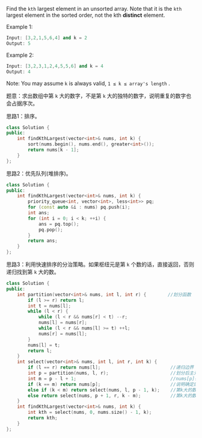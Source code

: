 Find the `kth` largest element in an unsorted array. Note that it is the `kth` largest element in the sorted order, not the kth **distinct** element.

Example 1:

```cpp
Input: [3,2,1,5,6,4] and k = 2
Output: 5
```

Example 2:

```cpp
Input: [3,2,3,1,2,4,5,5,6] and k = 4
Output: 4
```

Note: You may assume `k` is always valid, `1 ≤ k ≤ array's length` .

题意：求出数组中第 `k` 大的数字，不是第 `k` 大的独特的数字，说明重复的数字也会占据序次。

思路1：排序。

```cpp
class Solution {
public:
    int findKthLargest(vector<int>& nums, int k) {
        sort(nums.begin(), nums.end(), greater<int>());
        return nums[k - 1];
    }
};
```
思路2：优先队列(堆排序)。
```cpp
class Solution {
public:
    int findKthLargest(vector<int>& nums, int k) {
        priority_queue<int, vector<int>, less<int>> pq;
        for (const auto &i : nums) pq.push(i);
        int ans; 
        for (int i = 0; i < k; ++i) {
            ans = pq.top();
            pq.pop();
        }
        return ans;
    }
};
```

思路3：利用快速排序的分治策略。如果枢纽元是第 `k` 个数的话，直接返回，否则递归找到第 `k` 大的数。
```cpp
class Solution {
public:
    int partition(vector<int>& nums, int l, int r) {        //划分函数
        if (l >= r) return l;
        int t = nums[l];
        while (l < r) {
            while (l < r && nums[r] < t) --r;
            nums[l] = nums[r];
            while (l < r && nums[l] >= t) ++l; 
            nums[r] = nums[l];
        }
        nums[l] = t;
        return l;
    }
    int select(vector<int>& nums, int l, int r, int k) {
        if (l == r) return nums[l];                          //递归边界
        int p = partition(nums, l, r);                       //划分后主元的位置
        int m = p - l + 1;                                   //nums[p]在[l,r]中的位置
        if (k == m) return nums[p];                          //说明确定的主元位置正好是k
        else if (k < m) return select(nums, l, p - 1, k);    //第k大的数在左侧
        else return select(nums, p + 1, r, k - m);           //第k大的数在右侧
    }
    int findKthLargest(vector<int>& nums, int k) {
        int kth = select(nums, 0, nums.size() - 1, k);
        return kth;
    }
};
```


